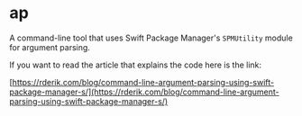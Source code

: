 # ap

A command-line tool that uses Swift Package Manager's `SPMUtility` module for argument parsing.

If you want to read the article that explains the code here is the link:

[https://rderik.com/blog/command-line-argument-parsing-using-swift-package-manager-s/](https://rderik.com/blog/command-line-argument-parsing-using-swift-package-manager-s/)
